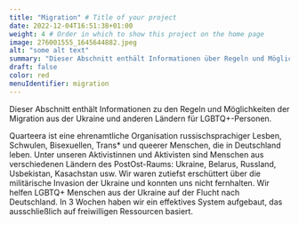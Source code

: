 ```yaml
---
title: "Migration" # Title of your project
date: 2022-12-04T16:51:38+01:00
weight: 4 # Order in which to show this project on the home page
image: 276001555_1645644882.jpeg
alt: "some alt text"
summary: "Dieser Abschnitt enthält Informationen über Regeln und Möglichkeiten der Migration aus der Ukraine und anderen Ländern."
draft: false
color: red
menuIdentifier: migration
---
```

Dieser Abschnitt enthält Informationen zu den Regeln und Möglichkeiten der Migration aus der Ukraine und anderen Ländern für LGBTQ+-Personen.

Quarteera ist eine ehrenamtliche Organisation russischsprachiger Lesben, Schwulen, Bisexuellen, Trans* und queerer Menschen, die in Deutschland leben. Unter unseren Aktivistinnen und Aktivisten sind Menschen aus verschiedenen Ländern des PostOst-Raums: Ukraine, Belarus, Russland, Usbekistan, Kasachstan usw. Wir waren zutiefst erschüttert über die militärische Invasion der Ukraine und konnten uns nicht fernhalten. Wir helfen LGBTQ+ Menschen aus der Ukraine auf der Flucht nach Deutschland. In 3 Wochen haben wir ein effektives System aufgebaut, das ausschließlich auf freiwilligen Ressourcen basiert.


